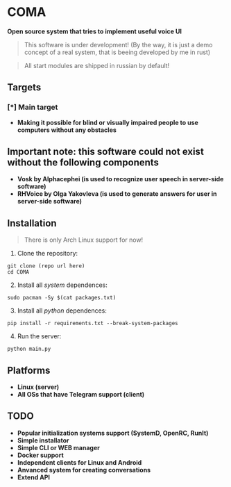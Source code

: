 # COMA
**Open source system that tries to implement useful voice UI**
> This software is under development! (By the way, it is just a demo concept of a real system, that is beeing developed by me in rust)

> All start modules are shipped in russian by default!

## Targets
### [*] Main target
- **Making it possible for blind or visually impaired people to use computers without any obstacles**

## Important note: this software could not exist without the following components
- **Vosk by Alphacephei (is used to recognize user speech in server-side software)**
- **RHVoice by Olga Yakovleva (is used to generate answers for user in server-side software)**

## Installation
> There is only Arch Linux support for now!
1. Clone the repository:
```shell
git clone (repo url here)
cd COMA
```
2. Install all _system_ dependences:
```shell
sudo pacman -Sy $(cat packages.txt)
```
3. Install all _python_ dependences:
```shell
pip install -r requirements.txt --break-system-packages
```
4. Run the server:
```shell
python main.py
```

## Platforms
- **Linux (server)**
- **All OSs that have Telegram support (client)**

## TODO
- **Popular initialization systems support (SystemD, OpenRC, RunIt)**
- **Simple installator**
- **Simple CLI or WEB manager**
- **Docker support**
- **Independent clients for Linux and Android**
- **Anvanced system for creating conversations**
- **Extend API**
